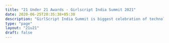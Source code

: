 ```yaml
---
title: "21 Under 21 Awards - Girlscript India Summit 2021"
date: 2020-06-25T20:35:38+05:30
description: "GirlScript India Summit is biggest celebration of technology, talent, entrepreneurship and diversity, hosted by GirlScript Foundation."
type: "page"
layout: "21u21"
draft: false
---
```


